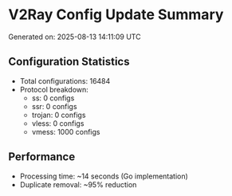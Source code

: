 # V2Ray Config Update Summary
Generated on: 2025-08-13 14:11:09 UTC

## Configuration Statistics
- Total configurations: 16484
- Protocol breakdown:
  - ss: 0 configs
  - ssr: 0 configs
  - trojan: 0 configs
  - vless: 0 configs
  - vmess: 1000 configs

## Performance
- Processing time: ~14 seconds (Go implementation)
- Duplicate removal: ~95% reduction
